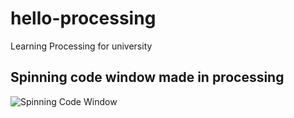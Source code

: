 ﻿# hello-processing
Learning Processing for university

## Spinning code window made in processing
![Spinning Code Window](https://github.com/user-attachments/assets/551271f7-9586-4ef7-92ac-abeb49e4e46f)
